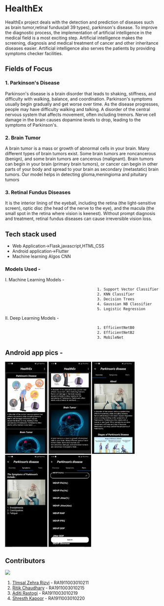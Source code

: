 # HealthEx


HealthEx project deals with the detection and prediction of diseases such as brain tumor,retinal fundus(all 39 types), parkinson's disease.
To improve the diagnostic process, the implementation of artificial intelligence in the medical field is a most exciting step. Artificial intelligence makes the screening, diagnosis and medical treatment of cancer and other inheritance diseases easier. Artificial intelligence also serves the patients by providing symptoms checker facilities.


## Fields of Focus


### 1. Parkinson's Disease

Parkinson's disease is a brain disorder that leads to shaking, stiffness, and difficulty with walking, balance, and coordination. Parkinson's symptoms usually begin gradually and get worse over time. As the disease progresses, people may have difficulty walking and talking. A disorder of the central nervous system that affects movement, often including tremors. Nerve cell damage in the brain causes dopamine levels to drop, leading to the symptoms of Parkinson's.

### 2. Brain Tumor

A brain tumor is a mass or growth of abnormal cells in your brain. Many different types of brain tumors exist. Some brain tumors are noncancerous (benign), and some brain tumors are cancerous (malignant). Brain tumors can begin in your brain (primary brain tumors), or cancer can begin in other parts of your body and spread to your brain as secondary (metastatic) brain tumors. Our model helps in detecting glioma,meningioma and pituitary tumors


### 3. Retinal Fundus Diseases

It is the interior lining of the eyeball, including the retina (the light-sensitive screen), optic disc (the head of the nerve to the eye), and the macula (the small spot in the retina where vision is keenest). Without prompt diagnosis and treatment, retinal fundus diseases can cause irreversible vision loss. 


## Tech stack used

* Web Application->Flask,javascript,HTML,CSS
* Android application->Flutter
* Machine learning Algos CNN

### Models Used -

I. Machine Learning Models -

                                              1. Support Vector Classifier
                                              2. KNN Classifier
                                              3. Decision Trees
                                              4. Gaussian NB Classifier
                                              5. Logistic Regression
                                              
II. Deep Learning Models -
                                              
                                              1. EfficientNetB0
                                              2. EfficientNetB2
                                              3. MobileNet


## Android app pics -
<p float="left">
<img src = "pics/1.jpeg" height=300>
<img src = "pics/2.jpeg" height=300> 
<img src = "pics/3.jpeg" height=300>
<img src = "pics/4.jpeg" height=300>  
<img src = "pics/5.jpeg" height=300>
 </p>

## Contributors

<a href="https://github.com/AditiRastogi250701/HealthEx/graphs/contributors">
  <img src="https://contrib.rocks/image?repo=AditiRastogi250701/HealthEx" />
</a>

1. [TImsal Zehra Rizvi](https://github.com/Timsal123) - RA1911003010211 
2. [Ritik Chaudhary](https://github.com/Ritikchaudhary) - RA1911003010215 
3. [Aditi Rastogi](https://github.com/AditiRastogi250701) - RA1911003010219 
4. [Shresth Kapoor](https://github.com/shresthkapoor7) - RA1911003010220 
